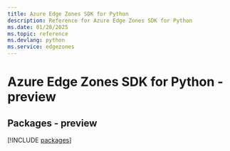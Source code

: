 ```yaml
---
title: Azure Edge Zones SDK for Python
description: Reference for Azure Edge Zones SDK for Python
ms.date: 01/28/2025
ms.topic: reference
ms.devlang: python
ms.service: edgezones
---
```

# Azure Edge Zones SDK for Python - preview
## Packages - preview
[!INCLUDE [packages](edge-zones-index.md)]